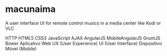 macunaima
=========

A user interface UI for remote control musics in a media center like Kodi or VLC

HTTP
HTML5
CSS3
JavaScript
AJAX
AngularJS
MobileAngularJS
GruntJS
Bower
Aplicativo Web
UX (User Experience)
UI (User Interface)
Dispositivo Móvel (Mobile)
